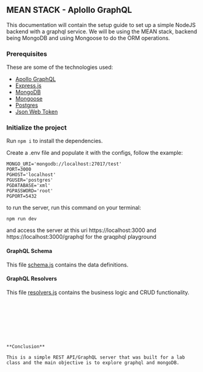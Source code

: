 ## MEAN STACK - Aplollo GraphQL

This documentation will contain the setup guide to set up a simple NodeJS backend with a graphql service.
We will be using the MEAN stack, backend being MongoDB and using Mongoose to do the ORM operations.


### Prerequisites

These are some of the technologies used:

 - [Apollo GraphQL](https://www.apollographql.com/docs/)
 - [Express.js](https://expressjs.com/en/starter/hello-world.html)
 - [MongoDB](https://www.mongodb.com/try/download/enterprise)
 - [Mongoose](https://mongoosejs.com/docs/guide.html)
 - [Postgres](https://www.postgresql.org)
 - [Json Web Token](https://www.npmjs.com/package/jsonwebtoken)

### Initialize the project

Run ``npm i`` to install the dependencies.

Create a .env file and populate it with the configs, follow the example:

```
MONGO_URI='mongodb://localhost:27017/test'
PORT=3000
PGHOST='localhost'
PGUSER='postgres'
PGDATABASE='xml'
PGPASSWORD='root'
PGPORT=5432
```

to run the server, run this command on your terminal:

```
npm run dev
```

and access the server at this uri https://localhost:3000 and  https://localhost:3000/graphql for the graqphql playground

#### GraphQL Schema

This file [schema.js](graphql/schema.js) contains the data definitions.
#### GraphQL Resolvers

This file [resolvers.js](graphql/resolvers.js) contains the business logic and CRUD functionality.


```








**Conclusion**

This is a simple REST API/GraphQL server that was built for a lab class and the main objective is to explore graphql and mongoDB. 